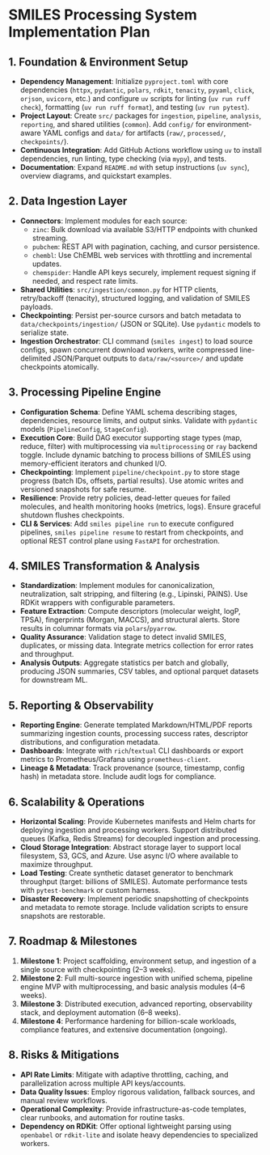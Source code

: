 # SMILES Processing System Implementation Plan

## 1. Foundation & Environment Setup
- **Dependency Management**: Initialize `pyproject.toml` with core dependencies (`httpx`, `pydantic`, `polars`, `rdkit`, `tenacity`, `pyyaml`, `click`, `orjson`, `uvicorn`, etc.) and configure `uv` scripts for linting (`uv run ruff check`), formatting (`uv run ruff format`), and testing (`uv run pytest`).
- **Project Layout**: Create `src/` packages for `ingestion`, `pipeline`, `analysis`, `reporting`, and shared utilities (`common`). Add `config/` for environment-aware YAML configs and `data/` for artifacts (`raw/`, `processed/`, `checkpoints/`).
- **Continuous Integration**: Add GitHub Actions workflow using `uv` to install dependencies, run linting, type checking (via `mypy`), and tests.
- **Documentation**: Expand `README.md` with setup instructions (`uv sync`), overview diagrams, and quickstart examples.

## 2. Data Ingestion Layer
- **Connectors**: Implement modules for each source:
  - `zinc`: Bulk download via available S3/HTTP endpoints with chunked streaming.
  - `pubchem`: REST API with pagination, caching, and cursor persistence.
  - `chembl`: Use ChEMBL web services with throttling and incremental updates.
  - `chemspider`: Handle API keys securely, implement request signing if needed, and respect rate limits.
- **Shared Utilities**: `src/ingestion/common.py` for HTTP clients, retry/backoff (tenacity), structured logging, and validation of SMILES payloads.
- **Checkpointing**: Persist per-source cursors and batch metadata to `data/checkpoints/ingestion/` (JSON or SQLite). Use `pydantic` models to serialize state.
- **Ingestion Orchestrator**: CLI command (`smiles ingest`) to load source configs, spawn concurrent download workers, write compressed line-delimited JSON/Parquet outputs to `data/raw/<source>/` and update checkpoints atomically.

## 3. Processing Pipeline Engine
- **Configuration Schema**: Define YAML schema describing stages, dependencies, resource limits, and output sinks. Validate with `pydantic` models (`PipelineConfig`, `StageConfig`).
- **Execution Core**: Build DAG executor supporting stage types (map, reduce, filter) with multiprocessing via `multiprocessing` or `ray` backend toggle. Include dynamic batching to process billions of SMILES using memory-efficient iterators and chunked I/O.
- **Checkpointing**: Implement `pipeline/checkpoint.py` to store stage progress (batch IDs, offsets, partial results). Use atomic writes and versioned snapshots for safe resume.
- **Resilience**: Provide retry policies, dead-letter queues for failed molecules, and health monitoring hooks (metrics, logs). Ensure graceful shutdown flushes checkpoints.
- **CLI & Services**: Add `smiles pipeline run` to execute configured pipelines, `smiles pipeline resume` to restart from checkpoints, and optional REST control plane using `FastAPI` for orchestration.

## 4. SMILES Transformation & Analysis
- **Standardization**: Implement modules for canonicalization, neutralization, salt stripping, and filtering (e.g., Lipinski, PAINS). Use RDKit wrappers with configurable parameters.
- **Feature Extraction**: Compute descriptors (molecular weight, logP, TPSA), fingerprints (Morgan, MACCS), and structural alerts. Store results in columnar formats via `polars`/`pyarrow`.
- **Quality Assurance**: Validation stage to detect invalid SMILES, duplicates, or missing data. Integrate metrics collection for error rates and throughput.
- **Analysis Outputs**: Aggregate statistics per batch and globally, producing JSON summaries, CSV tables, and optional parquet datasets for downstream ML.

## 5. Reporting & Observability
- **Reporting Engine**: Generate templated Markdown/HTML/PDF reports summarizing ingestion counts, processing success rates, descriptor distributions, and configuration metadata.
- **Dashboards**: Integrate with `rich`/`textual` CLI dashboards or export metrics to Prometheus/Grafana using `prometheus-client`.
- **Lineage & Metadata**: Track provenance (source, timestamp, config hash) in metadata store. Include audit logs for compliance.

## 6. Scalability & Operations
- **Horizontal Scaling**: Provide Kubernetes manifests and Helm charts for deploying ingestion and processing workers. Support distributed queues (Kafka, Redis Streams) for decoupled ingestion and processing.
- **Cloud Storage Integration**: Abstract storage layer to support local filesystem, S3, GCS, and Azure. Use async I/O where available to maximize throughput.
- **Load Testing**: Create synthetic dataset generator to benchmark throughput (target: billions of SMILES). Automate performance tests with `pytest-benchmark` or custom harness.
- **Disaster Recovery**: Implement periodic snapshotting of checkpoints and metadata to remote storage. Include validation scripts to ensure snapshots are restorable.

## 7. Roadmap & Milestones
1. **Milestone 1**: Project scaffolding, environment setup, and ingestion of a single source with checkpointing (2–3 weeks).
2. **Milestone 2**: Full multi-source ingestion with unified schema, pipeline engine MVP with multiprocessing, and basic analysis modules (4–6 weeks).
3. **Milestone 3**: Distributed execution, advanced reporting, observability stack, and deployment automation (6–8 weeks).
4. **Milestone 4**: Performance hardening for billion-scale workloads, compliance features, and extensive documentation (ongoing).

## 8. Risks & Mitigations
- **API Rate Limits**: Mitigate with adaptive throttling, caching, and parallelization across multiple API keys/accounts.
- **Data Quality Issues**: Employ rigorous validation, fallback sources, and manual review workflows.
- **Operational Complexity**: Provide infrastructure-as-code templates, clear runbooks, and automation for routine tasks.
- **Dependency on RDKit**: Offer optional lightweight parsing using `openbabel` or `rdkit-lite` and isolate heavy dependencies to specialized workers.

